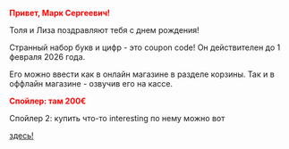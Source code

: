 
<!DOCTYPE html>
<html>
<head>
  <meta charset="utf-8">
  <title>Мark_not_marquez birthday</title>
</head>
<body>

<p style="color: red; font-weight: bold;"> Привет, Марк Сергеевич!

<p> Толя и Лиза поздравляют тебя с днем рождения!

<p> Странный набор букв и цифр - это coupon code! Он действителен до 1 февраля 2026 года.

<p> Его можно ввести как в онлайн магазине в разделе корзины. Так и в оффлайн магазине - озвучив его на кассе.

<p style="color: red; font-weight: bold;"> Спойлер: там 200€

<p> Спойлер 2: купить что-то interesting по нему можно вот 

  <!-- Ссылка -->
  <a href="https://store.djicyprus.com/el/">здесь!</a>
</body>
</html>

